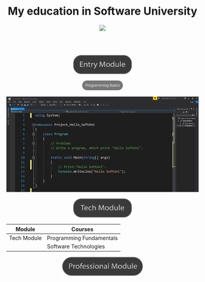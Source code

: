 <h1 align="center">My education in Software University</h1>



<p align= "center" ><a href="https://softuni.bg/"><img src ="http://www.nakov.com/wp-content/uploads/2014/01/Software-University-Logo-blue-horizontal.png"></a></p>
<h2 align="center"></h2>
</br>
<p align="center"><img src="Images/Entry Module.png" wight="200px" height="50px"></p>

<p align="center"><img src="Images/Programming Basics .png" wight="100px" height="25px"></p>

<p align="center"><img src="Images/Programming Basics - Code.png" wight="250px" height="250"></p>

<p align="center"><img src="Images/Tech Module.png" wight="200px" height="50px"></p>

| Module  	      |  Courses	|
|---	|---	      |
|  Tech Module	|  Programming Fundamentals	|
|              |  Software Technologies      |
                
<p align="center"><img src="Images/Professional Module.png" wight="200px" height="50px"></p>

